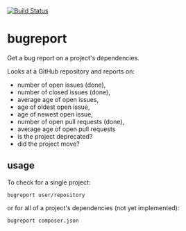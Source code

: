 [![Build Status](https://travis-ci.org/robertbasic/bugreport.png?branch=master)](https://travis-ci.org/robertbasic/bugreport)

# bugreport

Get a bug report on a project's dependencies.

Looks at a GitHub repository and reports on:

 - number of open issues (done),
 - number of closed issues (done),
 - average age of open issues,
 - age of oldest open issue,
 - age of newest open issue,
 - number of open pull requests (done),
 - average age of open pull requests
 - is the project deprecated?
 - did the project move?

## usage

To check for a single project:

```
bugreport user/repository
```

or for all of a project's dependencies (not yet implemented):

```
bugreport composer.json
```
